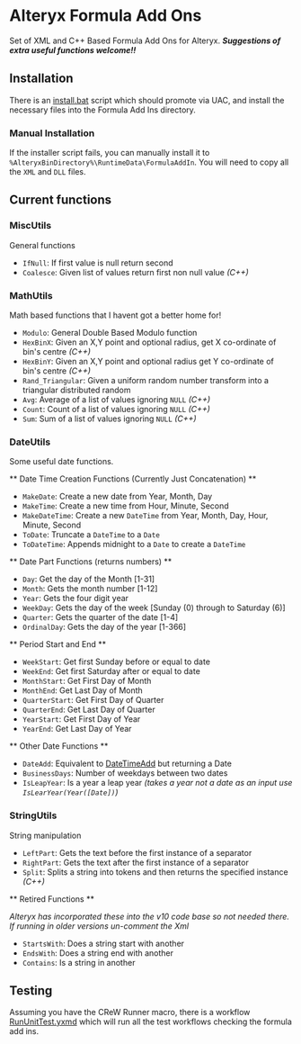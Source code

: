# Alteryx Formula Add Ons

Set of XML and C++ Based Formula Add Ons for Alteryx.
***Suggestions of extra useful functions welcome!!***

## Installation

There is an [install.bat](./install.bat) script which should promote via UAC, and install the necessary files
into the Formula Add Ins directory.

### Manual Installation

If the installer script fails, you can manually install it to 
`%AlteryxBinDirectory%\RuntimeData\FormulaAddIn`.
You will need to copy all the `XML` and `DLL` files.

## Current functions

### MiscUtils

General functions

- `IfNull`: If first value is null return second
- `Coalesce`: Given list of values return first non null value *(C++)*

### MathUtils

Math based functions that I havent got a better home for!

- `Modulo`: General Double Based Modulo function
- `HexBinX`: Given an X,Y point and optional radius, get X co-ordinate of bin's centre *(C++)*
- `HexBinY`: Given an X,Y point and optional radius get Y co-ordinate of bin's centre *(C++)* 
- `Rand_Triangular`: Given a uniform random number transform into a triangular distributed random
- `Avg`: Average of a list of values ignoring `NULL` *(C++)*
- `Count`: Count of a list of values ignoring `NULL` *(C++)*
- `Sum`: Sum of a list of values ignoring `NULL` *(C++)*

### DateUtils

Some useful date functions. 

** Date Time Creation Functions (Currently Just Concatenation) **

- `MakeDate`: Create a new date from Year, Month, Day
- `MakeTime`: Create a new time from Hour, Minute, Second
- `MakeDateTime`: Create a new `DateTime` from Year, Month, Day, Hour, Minute, Second
- `ToDate`: Truncate a `DateTime` to a `Date`
- `ToDateTime`: Appends midnight to a `Date` to create a `DateTime`

** Date Part Functions (returns numbers) **

- `Day`: Get the day of the Month [1-31]
- `Month`: Gets the month number [1-12]
- `Year`: Gets the four digit year
- `WeekDay`: Gets the day of the week [Sunday (0) through to Saturday (6)]
- `Quarter`: Gets the quarter of the date [1-4]
- `OrdinalDay`: Gets the day of the year [1-366]

** Period Start and End **

- `WeekStart`: Get first Sunday before or equal to date
- `WeekEnd`: Get first Saturday after or equal to date
- `MonthStart`: Get First Day of Month
- `MonthEnd`: Get Last Day of Month
- `QuarterStart`: Get First Day of Quarter
- `QuarterEnd`: Get Last Day of Quarter
- `YearStart`: Get First Day of Year
- `YearEnd`: Get Last Day of Year

** Other Date Functions **

- `DateAdd`: Equivalent to [DateTimeAdd](http://downloads.alteryx.com/Alteryx8.6.2/WebHelp/Reference/DateTimeFunctions.htm) but returning a Date
- `BusinessDays`: Number of weekdays between two dates
- `IsLeapYear`: Is a year a leap year *(takes a year not a date as an input use `IsLearYear(Year([Date])`)*

### StringUtils

String manipulation

- `LeftPart`: Gets the text before the first instance of a separator
- `RightPart`: Gets the text after the first instance of a separator
- `Split`: Splits a string into tokens and then returns the specified instance *(C++)*

** Retired Functions **

*Alteryx has incorporated these into the v10 code base so not needed there.
If running in older versions un-comment the Xml*

- `StartsWith`: Does a string start with another
- `EndsWith`: Does a string end with another
- `Contains`: Is a string in another

## Testing

Assuming you have the CReW Runner macro, there is a workflow [RunUnitTest.yxmd](./RunUnitTest.yxmd) which will run all 
the test workflows checking the formula add ins.
